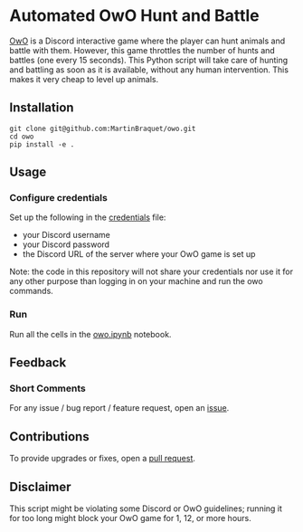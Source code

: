# Automated OwO Hunt and Battle

[OwO](https://owobot.com/) is a Discord interactive game where the player can hunt animals and battle with them. However, this game
throttles the number of hunts and battles (one every 15 seconds). This Python script will take care of hunting and battling
as soon as it is available, without any human intervention. This makes it very cheap to level up animals.


## Installation

```shell
git clone git@github.com:MartinBraquet/owo.git
cd owo
pip install -e .
```

## Usage

### Configure credentials

Set up the following in the [credentials](credentials) file:
- your Discord username
- your Discord password
- the Discord URL of the server where your OwO game is set up

Note: the code in this repository will not share your credentials nor use it for any other purpose
than logging in on your machine and run the owo commands.


### Run

Run all the cells in the [owo.ipynb](owo.ipynb) notebook.

## Feedback

### Short Comments

For any issue / bug report / feature request,
open an [issue](https://github.com/MartinBraquet/owo/issues).

## Contributions

To provide upgrades or fixes, open a [pull request](https://github.com/MartinBraquet/owo/pulls).

## Disclaimer

This script might be violating some Discord or OwO guidelines; running it for too long
might block your OwO game for 1, 12, or more hours.

